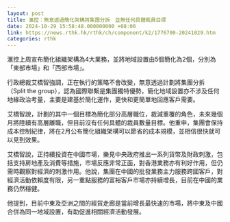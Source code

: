 ```yaml
---
layout: post
title: 滙控：無意透過簡化架構將集團分拆　並無任何具體裁員目標
date: 2024-10-29 15:58:48.000000000 +08:00
link: https://news.rthk.hk/rthk/ch/component/k2/1776700-20241029.htm
categories: rthk
---
```


滙控上周宣布簡化組織架構為4大業務，並將地域設置由5個簡化為2個，分別為「東部市場」和「西部市場」。

行政總裁艾橋智強調，正在執行的策略不會改變，無意透過計劃將集團分拆（Split the group），認為國際聯繫是集團獨特優勢，簡化地域設置亦不涉及任何地緣政治考量，主要是建基於簡化運作，更快和更簡單地回應客戶需要。

艾橋智說，計劃的其中一個目標為簡化部分高層職位，裁減重覆的角色，未來幾個月將陸續有高層離職，但目前沒有任何具體的裁員數量目標。他重申，集團會保持成本控制紀律，將在2月公布簡化組織架構可以節省的成本規模，並相信很快就可以見到效果。

艾橋智說，正持續投資在中國市場，樂見中央政府推出一系列貨幣及財政刺激，包括支持房地產及消費等措施，市場反應非常正面，對香港業務亦有利好作用，但仍需時觀察對經濟的刺激作用。他說，集團在中國的批發業務主力服務跨國客戶，對經濟活動依賴度有限，另一重點服務的富裕客戶市場亦持續增長，目前在中國的業務仍然穩健。

他提到，目前中東及亞洲之間的經貿走廊是當前增長最快速的市場，將中東及中國合併為同一地域設置，有助促進相關經濟活動發展。
